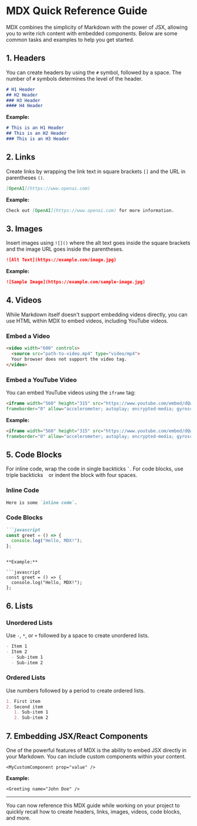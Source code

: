 # MDX Quick Reference Guide

MDX combines the simplicity of Markdown with the power of JSX, allowing you to write rich content with embedded components. Below are some common tasks and examples to help you get started.

## 1. Headers

You can create headers by using the `#` symbol, followed by a space. The number of `#` symbols determines the level of the header.

```md
# H1 Header
## H2 Header
### H3 Header
#### H4 Header
```

**Example:**

```md
# This is an H1 Header
## This is an H2 Header
### This is an H3 Header
```

## 2. Links

Create links by wrapping the link text in square brackets `[]` and the URL in parentheses `()`.

```md
[OpenAI](https://www.openai.com)
```

**Example:**

```md
Check out [OpenAI](https://www.openai.com) for more information.
```

## 3. Images

Insert images using `![]()` where the alt text goes inside the square brackets and the image URL goes inside the parentheses.

```md
![Alt Text](https://example.com/image.jpg)
```

**Example:**

```md
![Sample Image](https://example.com/sample-image.jpg)
```

## 4. Videos

While Markdown itself doesn't support embedding videos directly, you can use HTML within MDX to embed videos, including YouTube videos.

### Embed a Video
```html
<video width="600" controls>
  <source src="path-to-video.mp4" type="video/mp4">
  Your browser does not support the video tag.
</video>
```

### Embed a YouTube Video

You can embed YouTube videos using the `iframe` tag:

```html
<iframe width="560" height="315" src="https://www.youtube.com/embed/dQw4w9WgXcQ" 
frameborder="0" allow="accelerometer; autoplay; encrypted-media; gyroscope; picture-in-picture" allowfullscreen></iframe>
```

**Example:**

```html
<iframe width="560" height="315" src="https://www.youtube.com/embed/dQw4w9WgXcQ" 
frameborder="0" allow="accelerometer; autoplay; encrypted-media; gyroscope; picture-in-picture" allowfullscreen></iframe>
```

## 5. Code Blocks

For inline code, wrap the code in single backticks `` ` ``. For code blocks, use triple backticks ``` ``` or indent the block with four spaces.

### Inline Code
```md
Here is some `inline code`.
```

### Code Blocks
```md
```javascript
const greet = () => {
  console.log("Hello, MDX!");
};
```
```

**Example:**

```javascript
const greet = () => {
  console.log("Hello, MDX!");
};
```

## 6. Lists

### Unordered Lists

Use `-`, `*`, or `+` followed by a space to create unordered lists.

```md
- Item 1
- Item 2
  - Sub-item 1
  - Sub-item 2
```

### Ordered Lists

Use numbers followed by a period to create ordered lists.

```md
1. First item
2. Second item
   1. Sub-item 1
   2. Sub-item 2
```

## 7. Embedding JSX/React Components

One of the powerful features of MDX is the ability to embed JSX directly in your Markdown. You can include custom components within your content.

```mdx
<MyCustomComponent prop="value" />
```

**Example:**

```mdx
<Greeting name="John Doe" />
```

---

You can now reference this MDX guide while working on your project to quickly recall how to create headers, links, images, videos, code blocks, and more.
